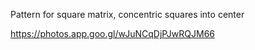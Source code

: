 Pattern for square matrix, concentric squares into center

https://photos.app.goo.gl/wJuNCqDjPJwRQJM66
